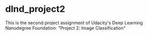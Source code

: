 # dlnd_project2

This is the second project assignment of Udacity's Deep Learning Nanodegree Foundation:
"Project 2: Image Classification"
